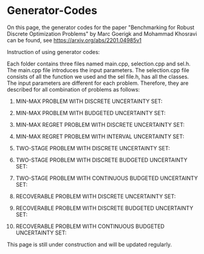 # Generator-Codes
On this page, the generator codes for the paper "Benchmarking for Robust Discrete Optimization Problems" by Marc Goerigk and Mohammad Khosravi can be found, see https://arxiv.org/abs/2201.04985v1


Instruction of using generator codes:

Each folder contains three files named main.cpp, selection.cpp and sel.h. The main.cpp file introduces the input parameters. The selection.cpp file consists of all the function we used and the sel file.h, has all the classes. The input parameters are different for each problem. Therefore, they are described for all combination of problems as follows:

1. MIN-MAX PROBLEM WITH DISCRETE UNCERTAINTY SET:

2. MIN-MAX PROBLEM WITH BUDGETED UNCERTAINTY SET:

3. MIN-MAX REGRET PROBLEM WITH DISCRETE UNCERTAINTY SET:

4. MIN-MAX REGRET PROBLEM WITH INTERVAL UNCERTAINTY SET:

5. TWO-STAGE PROBLEM WITH DISCRETE UNCERTAINTY SET:

6. TWO-STAGE PROBLEM WITH DISCRETE BUDGETED UNCERTAINTY SET:

7. TWO-STAGE PROBLEM WITH CONTINUOUS BUDGETED UNCERTAINTY SET:

8. RECOVERABLE PROBLEM WITH DISCRETE UNCERTAINTY SET:

9. RECOVERABLE PROBLEM WITH DISCRETE BUDGETED UNCERTAINTY SET:

10. RECOVERABLE PROBLEM WITH CONTINUOUS BUDGETED UNCERTAINTY SET:



This page is still under construction and will be updated regularly.
